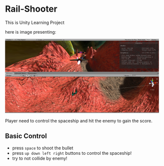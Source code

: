 # Rail-Shooter
This is Unity Learning Project

here is image presenting:

![alt text](./image/Rail_Shooter.png)

Player need to control the spaceship and hit the enemy to gain the score.

## Basic Control
 
  - press `space` to shoot the bullet
  - press `up down left right` buttons to control the spaceship!
  - try to not collide by enemy!
